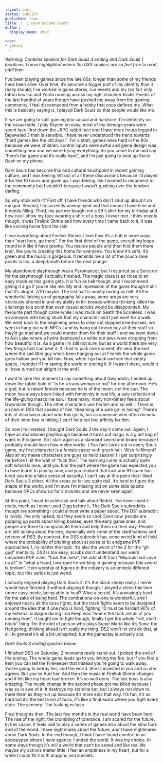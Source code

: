 ```yaml
---
layout: post
status: publish
published: true
title: ! 'I Have Become Death'
author:
  display_name: chad

tags:
- gaming
---
```


*Warning: Contains spoilers for Dark Souls 3 ending and Dark Souls 1 locations. I have highlighted where the DS3 spoilers are so feel free to read until then*

I’ve been playing games since the late 80s, longer than some of my friends have been alive. Over time, it’s become a bigger part of my identity than it really should; I’ve worked in game stores, run events and my (so far) only tattoo has Ico and Yorda running across my right shoulder blade. Events of the last handful of years though have pushed me away from the gaming community, I feel disconnected from a hobby that once defined me. What this is basically saying is, I played Dark Souls so that people would like me.

<!--more-->

If we are going to split gaming into casual and hardcore, I’m definitely on the casual side. I play Skyrim on easy, most of my teenage years were spent face-first down the JRPG rabbit hole and I have more hours logged in Bejeweled 3 than is sensible. I have never understood the trend towards “hard games like the old days!”. For a start, games were hard in the 80s because we were children, control inputs were awful and game design was something new and we were trying everything. So you come to me and say “here’s the game and it’s really hard”, and I’m just going to boot up Sonic Dash on my phone.

Dark Souls has become this odd cultural touchpoint in recent gaming culture, and I was feeling left out of all these discussions because I’d played it for like 10 hours and given up. I was feeling like I wanted to reconnect to the community but I couldn’t because I wasn’t gushing over the fandom darling. 

So why stick with it? First off, I have friends who don’t shut up about it oh my god. Second, I’m currently unemployed and that means I have time and it needs filling. Third, my partner bought me a Sif t-shirt for my birthday and how can I show my face wearing a shirt of a boss I never met. I think mostly though, it was Firelink Shrine and how every time I came back to it, it was like coming home from the rain.

I love everything about Firelink Shrine. I love how it’s a hub in more ways than “start here, go there”. For the first third of the game, everything loops round to it like it have gravity. You rescue people and then find them there later, like you’re creating this home for everyone. You know it’s safe, it’s green and the music is gorgeous. It reminds me a lot of the couch save points in Ico, a deep breath before the next plunge.

My abandoned playthrough was a Pyromancer, but I restarted as a Sorcerer for the playthrough I actually finished. The magic class is as close to an easy mode as this game gets. It is fun as hell though, and I recommend giving it a go if you’re like me. My end impression of the game though it still that it’s alright. 7/10 maybe. The last half is mostly boring as hell. All the wonderful linking up of geography falls away, some areas are very obviously phoned in and my ability to kill bosses without thinking killed the challenge to a point that even casual scrubs would be disappointed. My favourite part though came while I was stuck on Seath the Scaleless. I was so annoyed with being stuck that my character and I just went for a walk. We went back to the beginning areas to clear out skipped mini-bosses, we went to hang out with NPCs ( and by hang out I mean buy all their stuff so they’d go mad and we could murder them for their stuff ) and we went down to Ash Lake where a hydra destroyed us while our jaws were dropping from how beautiful it is. As a game I’m still not sure, but as a world there are very few things that can beat it. If I had to pick one moment, it’s near the end where the sad little guy who’s been hanging out at Firelink the whole game goes hollow and you kill him. Now, when I go back and see that empty space, I wonder if I’m saving the world or ending it. If I wasn’t there, would it all have turned out alright in the end?

I want to take this moment to say something about Gwyndolin. I ended up down the rabbit hole of “is he a trans woman or not” for one afternoon. He’s a god, but is raised female because he is of the moon, not the sun. The moon has always been linked with femininity in real life, a pale reflection of the life-giving masculine sun. I have many, many non-binary feels about Gwyndolin though. The other characters use he/him and so will I. There is an item in DS3 that speaks of him “dreaming of a pale girl in hiding”. There’s lots of discussion about who this girl is, but as someone who often dreams of their inner boy in hiding, I can’t help but feel affinity for him. 

So now I’m invested. I bought Dark Souls 3 the day it came out. Again, I have an abandoned playthrough because it turns out magic is a giant bag of wank in this game. So I start again as a standard sword and board because I probably should learn how melee works. ( Fun fact: turns out in every Souls game, my first character is a female caster with green hair. Wish fulfilment? Also all my melee characters are guys so hello sexism! ) I get surprisingly far before I hit the wall of “fuck this”. The learning curve is actually quite soft which is nice, until you find the part where the game has expected you to have learnt to play by now, and you realised that luck and R1 spam has lured you into a false sense of security. I can’t say at this point that I liked Dark Souls 3 either. All the areas so far are quite dull. It’s hard to figure the shape of the world, and I’m sure I’m missing out on some side quests because NPCs show up for 2 minutes and are never seen again. 

At this point, I want to sidetrack and talk about Reddit. I’ve never used it really, much as I never used Digg before it. The Dark Souls subreddits though are something I could almost write a paper about. The DS1 subreddit is lovely. I’ve only lurked, but they seem so cool. Even now, people are popping up posts about killing bosses, even the early game ones, and people are there to congratulate them and help them on their way. People are still talking about the lore, especially with some of the clarifications and retcons of DS3. By contrast, the DS3 subreddit has some weird kind of field where the probability of bitching about a) poise or b) endgame PVP approaches 1, no matter the topic. It’s also the worst of the 3 for the “git gud” mentality. DS3 is too easy, scrubs don’t understand our weird unspoken PVP rules, “fuck the meta”, the odd shift from “Miyasaki will save us all” to “what a fraud, how dare he working in gaming because this sword is broken”. Hero worship of figures in the industry is an entirely different topic, but this series is just weird. 

I actually enjoyed playing Dark Souls 2. It’s the black sheep really. I never would have finished 3 without playing it though. I played a cleric this time (more easy-mode, being able to heal? What a scrub). It’s annoyingly hard for the sake of being hard. The combat one-on-one is wonderful, and I enjoyed nearly all the boss fights, but the trash fights seem to be designed around the idea that if one mob is hard, fighting 10 must be harder! 90% of my external dialogue during Iron Keep was “where the fuck are all of you coming from”. It taught me to fight though, finally I get the whole “roll, don’t block” thing. I’m the kind of person who plays Super Mario like it’s Sonic the Hedgehog, thinking ahead isn’t really my thing. DS2 won’t let you do that, at all. In general it’s all a bit uninspired, but the gameplay is actually ace.

*Dark Souls 3 ending spoilers below*

I finished DS3 on Saturday. 2 moments really stand out. I picked the end of fire ending. The whole game leads up to you linking the fire, but if you find a item you can tell the Firekeeper that instead you’re going to walk away. You’re going to betray her, and the world. She is invested in you and so she agrees. But you’ve hurt her. And then the music in Firelink Shrine changes and it felt like my heart had broken. It’s so well done. The last boss is also amazing. The music change in the second phase got me killed because I was so in awe of it. It destroys my stamina bar, but I always run down to meet them as they run up because it’s more epic that way. It’s fun, it’s so hard but it’s the best kind of boss, it’s like a final exam where you fight every style. The scenery. The fucking eclipse.

Final thoughts then. The last few months in the real world have been hard. The rise of the right, the crumbling of tolerance. I am scared for the future. In this space, it feels odd to play a series of games also about the slow burn end of the world. I have nightmares about the future, and I have nightmares about Dark Souls. In the end though, I think I have found comfort in an apocalypse where I have agency. I ended the world. It was my choice. In some ways though it’s still a world that can’t be saved and like real life maybe my actions matter little. I feel an emptiness in my heart, but for a while I could fill it with dragons and sunsets. 
